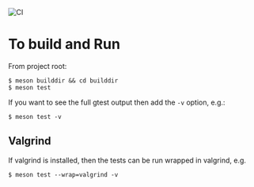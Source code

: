 ![CI](https://github.com/feabhas/tddcpp-exercise-2/workflows/CI/badge.svg)

# To build and Run

From project root:
```
$ meson builddir && cd builddir
$ meson test
```
If you want to see the full gtest output then add the `-v` option, e.g.:
```
$ meson test -v
```

## Valgrind
If valgrind is installed, then the tests can be run wrapped in valgrind, e.g.
```
$ meson test --wrap=valgrind -v
```
